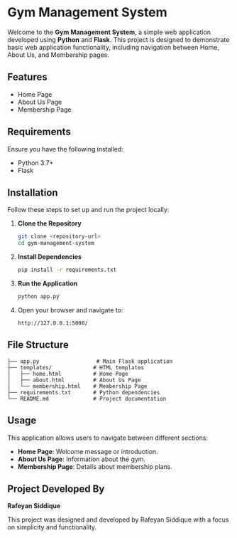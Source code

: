 # Gym Management System

Welcome to the **Gym Management System**, a simple web application developed using **Python** and **Flask**. This project is designed to demonstrate basic web application functionality, including navigation between Home, About Us, and Membership pages.

## Features
- Home Page
- About Us Page
- Membership Page

## Requirements

Ensure you have the following installed:
- Python 3.7+
- Flask

## Installation

Follow these steps to set up and run the project locally:

1. **Clone the Repository**
   ```bash
   git clone <repository-url>
   cd gym-management-system
   ```

2. **Install Dependencies**
   ```bash
   pip install -r requirements.txt
   ```

3. **Run the Application**
   ```bash
   python app.py
   ```

4. Open your browser and navigate to:
   ```
   http://127.0.0.1:5000/
   ```

## File Structure
```
├── app.py                  # Main Flask application
├── templates/             # HTML templates
│   ├── home.html          # Home Page
│   ├── about.html         # About Us Page
│   └── membership.html    # Membership Page
├── requirements.txt       # Python dependencies
└── README.md              # Project documentation
```

## Usage
This application allows users to navigate between different sections:
- **Home Page**: Welcome message or introduction.
- **About Us Page**: Information about the gym.
- **Membership Page**: Details about membership plans.

## Project Developed By
**Rafeyan Siddique**

This project was designed and developed by Rafeyan Siddique with a focus on simplicity and functionality.
